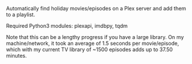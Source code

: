 Automatically find holiday movies/episodes on a Plex server and add them to a playlist.

Required Python3 modules: plexapi, imdbpy, tqdm

Note that this can be a lengthy progress if you have a large library. On my machine/network, it took an average of 1.5 seconds per movie/episode, which with my current TV library of ~1500 episodes adds up to 37.50 minutes.
